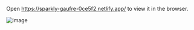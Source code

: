 
Open https://sparkly-gaufre-0ce5f2.netlify.app/ to view it in the browser.


![image](https://github.com/anna-sahradyan/nasa-api/assets/71427017/87ef9228-12fa-461d-9dd8-2d6cd69de11a)
